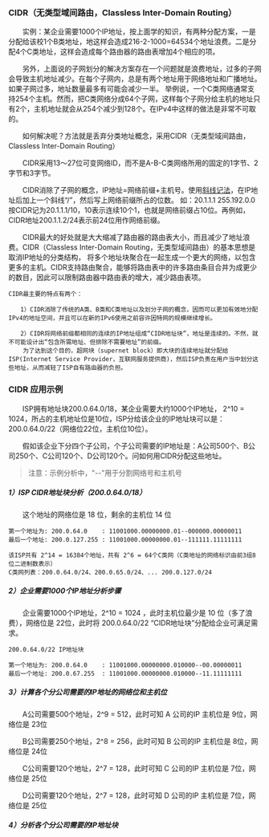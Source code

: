 ### CIDR（无类型域间路由，Classless Inter-Domain Routing）
　　实例：某企业需要1000个IP地址，按上面学的知识，有两种分配方案，一是分配给该校1个B类地址，地这样会造成216-2-1000=64534个地址浪费。二是分配4个C类地址，这样会造成每个路由器的路由表增加4个相应的项。

　　另外，上面说的子网划分的解决方案存在一个问题就是浪费地址，过多的子网会导致主机地址减少。在每个子网内，总是有两个地址用于网络地址和广播地址。如果子网过多，地址数量最多有可能会减少一半。
举例说，一个C类网络通常支持254个主机。然而，把C类网络分成64个子网，这样每个子网分给主机的地址只有2个，主机地址就会从254个减少到128个。在IPv4中这样的做法是非常不可取的。

　　如何解决呢？方法就是丢弃分类地址概念，采用CIDR（无类型域间路由，Classless Inter-Domain Routing）

　　CIDR采用13～27位可变网络ID，而不是A-B-C类网络所用的固定的1字节、2字节和3字节。

　　CIDR消除了子网的概念，IP地址=网络前缀+主机号。使用[斜线记法]()，在IP地址后加上一个斜线“/”，然后写上网络前缀所占的位数。
如：20.1.1.1  255.192.0.0 按CIDR记为20.1.1.1/10，10表示连续10个1，也就是网络前缀占10位。再例如，CIDR地址200.1.1.2/24表示前24位用作网络前缀。

　　CIDR最大的好处就是大大缩减了路由器的路由表大小，而且减少了地址浪费。CIDR（Classless Inter-Domain Routing，无类型域间路由）的基本思想是取消IP地址的分类结构，
将多个地址块聚合在一起生成一个更大的网络，以包含更多的主机。CIDR支持路由聚合，能够将路由表中的许多路由条目合并为成更少的数目，因此可以限制路由器中路由表的增大，减少路由表项。
```text
CIDR最主要的特点有两个：

　　1）CIDR消除了传统的A类、B类和C类地址以及划分子网的概念，因而可以更加有效地分配IPv4的地址空间，并且可以在新的IPv6使用之前容许因特网的规模继续增长。

　　2）CIDR将网络前缀都相同的连续的IP地址组成“CIDR地址块”，地址是连续的。不然，就不可能设计出“包含所需地址、但排除不需要地址”的前缀。
    为了达到这个目的，超网块（supernet block）即大块的连续地址就分配给ISP(Internet Service Provider，互联网服务提供商)，然后ISP负责在用户当中划分这些地址，从而减轻了ISP自有路由器的负担。
```

### CIDR 应用示例
　　ISP拥有地址块200.0.64.0/18，某企业需要大约1000个IP地址， 2^10  = 1024，所占的主机地址位是10位，ISP分给该企业的IP地址块可以是：200.0.64.0/22（网络位22位，主机位10位）。

　　假如该企业下分四个子公司，个子公司需要的IP地址是：A公司500个、B公司250个、C公司120个、D公司120个。问如何用CIDR分配这些地址。

> 注意：示例分析中，"--"用于分割网络号和主机号

##### 1）ISP CIDR地址块分析（200.0.64.0/18）
　　这个地址的网络位是 18 位，剩余的主机位 14 位
```text
第一个地址为: 200.0.64.0    : 11001000.00000000.01--000000.00000011
最后一个地址: 200.0.127.255 : 11001000.00000000.01--111111.11111111

该ISP共有 2^14 = 16384个地址，共有 2^6 = 64个C类网（C类地址的网络标识由前3组8位二进制数表示）
C类网列表：200.0.64.0/24、200.0.65.0/24、... 200.0.127.0/24
```

##### 2）企业需要1000个IP地址分析步骤
　　企业需要1000个IP地址，2^10 = 1024 ，此时主机位最少是 10 位（多了浪费），网络位是 22位，此时将 200.0.64.0/22 “CIDR地址块”分配给企业可满足需求。
```text
200.0.64.0/22 IP地址块

第一个地址为: 200.0.64.0    : 11001000.00000000.010000--00.00000011
最后一个地址: 200.0.67.255  : 11001000.00000000.010000--11.11111111
```

##### 3）计算各个分公司需要的IP地址的网络位和主机位
　　A公司需要500个地址，2^9 = 512，此时可知 A 公司的IP 主机位是 9位，网络位是 23位

　　B公司需要250个地址，2^8 = 256，此时可知 B 公司的IP 主机位是 8位，网络位是 24位

　　C公司需要120个地址，2^7 = 128，此时可知 C 公司的IP 主机位是 7位，网络位是 25位

　　D公司需要120个地址，2^7 = 128，此时可知 D 公司的IP 主机位是 7位，网络位是 25位

##### 4）分析各个分公司需要的IP地址块
